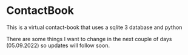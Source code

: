 # ContactBook

This is a virtual contact-book that uses a sqlite 3 database and python

There are some things I want to change in the next couple of days (05.09.2022)
so updates will follow soon.
